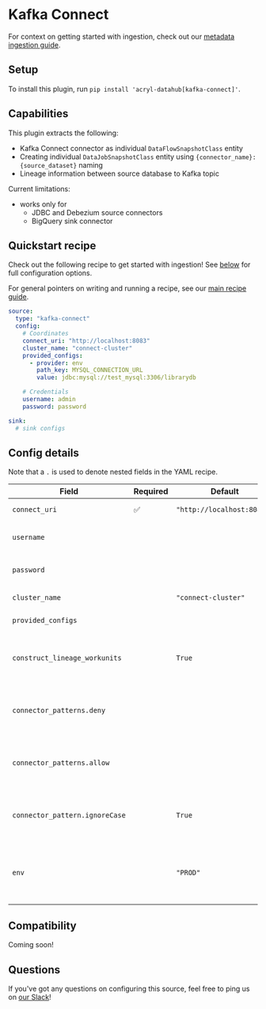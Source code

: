 # Kafka Connect

For context on getting started with ingestion, check out our [metadata ingestion guide](../README.md).

## Setup

To install this plugin, run `pip install 'acryl-datahub[kafka-connect]'`.

## Capabilities

This plugin extracts the following:

- Kafka Connect connector as individual `DataFlowSnapshotClass` entity
- Creating individual `DataJobSnapshotClass` entity using `{connector_name}:{source_dataset}` naming
- Lineage information between source database to Kafka topic

Current limitations:

- works only for 
  - JDBC and Debezium source connectors
  - BigQuery sink connector

## Quickstart recipe

Check out the following recipe to get started with ingestion! See [below](#config-details) for full configuration options.

For general pointers on writing and running a recipe, see our [main recipe guide](../README.md#recipes).

```yml
source:
  type: "kafka-connect"
  config:
    # Coordinates
    connect_uri: "http://localhost:8083"
    cluster_name: "connect-cluster"
    provided_configs:     
      - provider: env
        path_key: MYSQL_CONNECTION_URL
        value: jdbc:mysql://test_mysql:3306/librarydb

    # Credentials
    username: admin
    password: password

sink:
  # sink configs
```

## Config details

Note that a `.` is used to denote nested fields in the YAML recipe.

| Field                      | Required | Default                    | Description                                             |
| -------------------------- | -------- | -------------------------- | ------------------------------------------------------- |
| `connect_uri`              |    ✅    | `"http://localhost:8083/"` | URI to connect to.                                      |
| `username`                 |          |                            | Kafka Connect username.                                 |
| `password`                 |          |                            | Kafka Connect password.                                 |
| `cluster_name`             |          | `"connect-cluster"`        | Cluster to ingest from.                                 |
| `provided_configs`         |          |                            | Provided Configurations                                 |
| `construct_lineage_workunits`    |    | `True`                     | Whether to create the input and output Dataset entities |
| `connector_patterns.deny`  |          |                            | List of regex patterns for connectors to include in ingestion.   |
| `connector_patterns.allow` |          |                            | List of regex patterns for connectors to exclude from ingestion. |
| `connector_pattern.ignoreCase`  |     | `True`      | Whether to ignore case sensitivity during pattern matching.            |
| `env`                      |          | `"PROD"`                   | Environment to use in namespace when constructing URNs. |

## Compatibility

Coming soon!

## Questions

If you've got any questions on configuring this source, feel free to ping us on [our Slack](https://slack.datahubproject.io/)!
